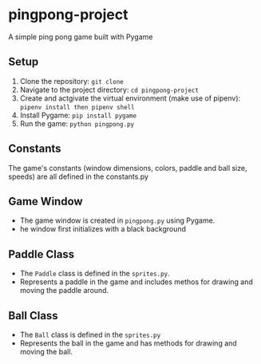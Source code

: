 # pingpong-project

A simple ping pong game built with Pygame

## Setup

1. Clone the repository: `git clone `
2. Navigate to the project directory: `cd pingpong-project`
3. Create and actgivate the virtual environment (make use of pipenv): `pipenv install then pipenv shell`
4. Install Pygame: `pip install pygame`
5. Run the game: `python pingpong.py`

## Constants

The game's constants (window dimensions, colors, paddle and ball size, speeds) are all defined in the constants.py

## Game Window

- The game window is created in `pingpong.py` using Pygame.
- he window first initializes with a black background

## Paddle Class

- The `Paddle` class is defined in the `sprites.py`.
- Represents a paddle in the game and includes methos for drawing and moving the paddle around.

## Ball Class

- The `Ball` class is defined in the `sprites.py`
- Represents the ball in the game and has methods for drawing and moving the ball.
